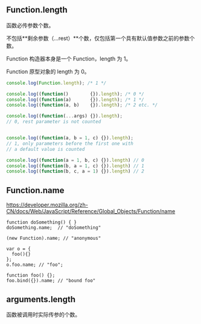 ## Function.length

函数必传参数个数。

不包括**剩余参数（...rest）**个数，仅包括第一个具有默认值参数之前的参数个数。

Function 构造器本身是一个 Function，length 为 1。

Function 原型对象的 length 为 0。

```javascript
console.log(Function.length); /* 1 */

console.log((function()        {}).length); /* 0 */
console.log((function(a)       {}).length); /* 1 */
console.log((function(a, b)    {}).length); /* 2 etc. */

console.log((function(...args) {}).length); 
// 0, rest parameter is not counted


console.log((function(a, b = 1, c) {}).length);
// 1, only parameters before the first one with 
// a default value is counted

console.log((function(a = 1, b, c) {}).length) // 0
console.log((function(b, a = 1, c) {}).length) // 1
console.log((function(b, c, a = 1) {}).length) // 2
```

## Function.name

https://developer.mozilla.org/zh-CN/docs/Web/JavaScript/Reference/Global_Objects/Function/name

```
function doSomething() { }
doSomething.name;  // "doSomething" 

(new Function).name; // "anonymous"

var o = {
  foo(){}
};
o.foo.name; // "foo";

function foo() {}; 
foo.bind({}).name; // "bound foo"
```

## arguments.length

函数被调用时实际传参的个数。